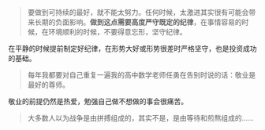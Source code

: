 > 要做到可持续的最好，就不能太努力。任何时候，太激进其实很有可能会带来长期的负面影响。**做到这点需要高度严守既定的纪律**，在事情容易的时候，在环境顺利的时候，不要得意忘形，坚守纪律。

在平静的时候提前制定好纪律，在形势大好或形势很差时严格坚守，也是投资成功的基础。

> 每年我都要对自己重复一遍我的高中数学老师任勇在告别时说的话：敬业是最好的尊师。

敬业的前提仍然是热爱，勉强自己做不想做的事会很痛苦。

> 大多数人以为战争是由拼搏组成的，其实不是，是由等待和煎熬组成的……
